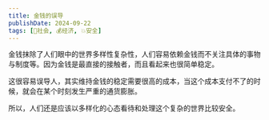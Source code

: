 ```yaml
---
title: 金钱的误导
publishDate: 2024-09-22
tags: [👫社会, 💰经济, 💥安全]
---
```


金钱抹除了人们眼中的世界多样性复杂性，人们容易依赖金钱而不关注具体的事物与制度等。因为金钱是最直接的接触者，而且看起来也很简单稳定。

这很容易误导人，其实维持金钱的稳定需要很高的成本，当这个成本支付不了的时候，就会在某个时刻发生严重的通货膨胀。

所以，人们还是应该以多样化的心态看待和处理这个复杂的世界比较安全。
